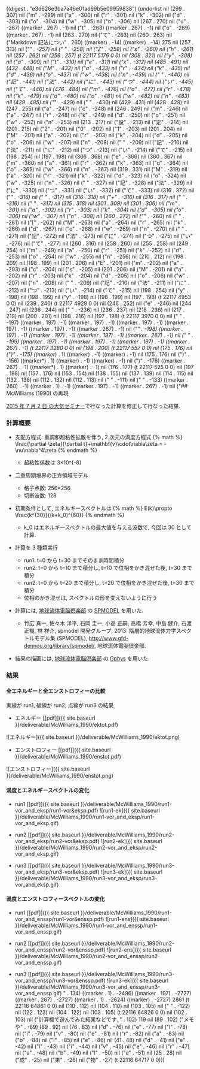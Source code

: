 
((digest . "e3d626e3ba7a46e01ad69b5e09959838") (undo-list nil (299 . 307) nil ("m" . -299) nil ("a" . -300) nil ("r" . -301) nil ("k" . -302) nil ("d" . -303) nil ("o" . -304) nil ("w" . -305) nil ("n" . -306) nil (267 . 270) nil ("u" . -267) ((marker . 267) . -1) nil ("t" . -268) ((marker . 267) . -1) nil ("o" . -269) ((marker . 267) . -1) nil (263 . 270) nil ("て" . -263) nil (260 . 263) nil ("Markdown 記法につい" . 260) ((marker) . -14) ((marker) . -14) 275 nil (257 . 313) nil ("*" . -257) nil (" " . -258) nil ("Z" . -259) nil ("s" . -260) nil ("h" . -261) nil (257 . 262) nil (256 . 257) (t 22117 5176 0 0) nil (308 . 321) nil ("y" . -308) nil ("a" . -309) nil ("t" . -310) nil ("e" . -311) nil ("x" . -312) nil (485 . 491) nil (432 . 448) nil ("M" . -432) nil ("a" . -433) nil ("r" . -434) nil ("k" . -435) nil ("d" . -436) nil ("o" . -437) nil ("w" . -438) nil ("n" . -439) nil (" " . -440) nil ("記" . -441) nil ("法" . -442) nil ("に" . -443) nil ("つ" . -444) nil ("い" . -445) nil ("て" . -446) nil (476 . 484) nil ("m" . -476) nil ("a" . -477) nil ("r" . -478) nil ("k" . -479) nil ("d" . -480) nil ("o" . -481) nil ("w" . -482) nil ("n" . -483) nil (429 . 485) nil ("*" . -429) nil (" " . -430) nil (429 . 431) nil (428 . 429) nil (247 . 255) nil ("a" . -247) nil ("c" . -248) nil (246 . 249) nil ("m" . -246) nil ("a" . -247) nil ("r" . -248) nil ("k" . -249) nil ("d" . -250) nil ("o" . -251) nil ("w" . -252) nil ("n" . -253) nil (213 . 217) nil ("設" . -213) nil ("定" . -214) nil (201 . 215) nil ("2" . -201) nil ("0" . -202) nil ("1" . -203) nil (201 . 204) nil ("M" . -201) nil ("a" . -202) nil ("r" . -203) nil ("k" . -204) nil ("d" . -205) nil ("o" . -206) nil ("w" . -207) nil ("n" . -208) nil (" " . -209) nil ("記" . -210) nil ("法" . -211) nil ("に" . -212) nil ("つ" . -213) nil ("い" . -214) nil ("て" . -215) nil (198 . 254) nil (197 . 198) nil (366 . 368) nil ("e" . -366) nil (360 . 367) nil ("m" . -360) nil ("a" . -361) nil ("r" . -362) nil ("k" . -363) nil ("d" . -364) nil ("o" . -365) nil ("w" . -366) nil ("n" . -367) nil (319 . 331) nil ("M" . -319) nil ("a" . -320) nil ("r" . -321) nil ("k" . -322) nil ("d" . -323) nil ("o" . -324) nil ("w" . -325) nil ("n" . -326) nil (" " . -327) nil ("記" . -328) nil ("法" . -329) nil ("に" . -330) nil ("つ" . -331) nil ("い" . -332) nil ("て" . -333) nil (316 . 372) nil ("*" . -316) nil (" " . -317) nil (316 . 318) nil ("+" . -316) nil (316 . 317) nil (" " . -316) nil (" " . -317) nil (315 . 318) nil (301 . 309) nil (301 . 306) nil ("m" . -301) nil ("a" . -302) nil ("r" . -303) nil ("k" . -304) nil ("d" . -305) nil ("o" . -306) nil ("w" . -307) nil ("n" . -308) nil (260 . 272) nil ("*" . -260) nil (" " . -261) nil ("[" . -262) nil ("M" . -263) nil ("a" . -264) nil ("r" . -265) nil ("k" . -266) nil ("d" . -267) nil ("o" . -268) nil ("w" . -269) nil ("n" . -270) nil (" " . -271) nil ("記" . -272) nil ("法" . -273) nil ("に" . -274) nil ("つ" . -275) nil ("い" . -276) nil ("て" . -277) nil (260 . 316) nil (258 . 260) nil (255 . 258) nil (249 . 254) nil ("m" . -249) nil ("a" . -250) nil ("r" . -251) nil ("k" . -252) nil ("d" . -253) nil ("o" . -254) nil ("w" . -255) nil ("n" . -256) nil (210 . 212) nil (198 . 209) nil (198 . 199) nil (201 . 206) nil ("E" . -201) nil ("m" . -202) nil ("a" . -203) nil ("c" . -204) nil ("s" . -205) nil (201 . 206) nil ("M" . -201) nil ("a" . -202) nil ("r" . -203) nil ("k" . -204) nil ("d" . -205) nil ("o" . -206) nil ("w" . -207) nil ("n" . -208) nil (" " . -209) nil ("記" . -210) nil ("法" . -211) nil ("に" . -212) nil ("つ" . -213) nil ("い" . -214) nil ("て" . -215) nil (198 . 254) nil ("y" . -198) nil (198 . 199) nil ("y" . -198) nil (198 . 199) nil (197 . 198) (t 22117 4953 0 0) nil (239 . 240) (t 22117 4929 0 0) nil (246 . 252) nil ("e" . -246) nil (244 . 247) nil (236 . 244) nil (" " . -236) nil (236 . 237) nil (218 . 236) nil (217 . 219) nil (200 . 201) nil (198 . 216) nil (197 . 198) (t 22117 3970 0 0) nil ("
" . -197) ((marker . 197) . -1) ((marker . 197) . -1) ((marker . 197) . -1) ((marker . 197) . -1) ((marker . 197) . -1) ((marker . 267) . -1) nil ("*" . -198) ((marker . 197) . -1) ((marker . 197) . -1) ((marker . 197) . -1) ((marker . 267) . -1) nil (" " . -199) ((marker . 197) . -1) ((marker . 197) . -1) ((marker . 197) . -1) ((marker . 267) . -1) (t 22117 3280 0 0) nil (198 . 200) (t 22117 557 0 0) nil (175 . 176) nil ("}" . -175) ((marker*) . 1) ((marker) . -1) ((marker) . -1) nil (175 . 176) nil (")" . -156) ((marker*) . 1) ((marker) . -1) ((marker) . -1) nil (")" . -176) ((marker . 267) . -1) ((marker*) . 1) ((marker) . -1) nil (176 . 177) (t 22117 525 0 0) nil (197 . 198) nil (157 . 176) nil (153 . 154) nil (138 . 155) nil (137 . 139) nil (114 . 115) nil (132 . 136) nil (112 . 132) nil (112 . 113) nil ("
" . -111) nil ("
" . -133) ((marker . 260) . -1) ((marker . 1) . -1) ((marker . 197) . -1) ((marker . 267) . -1) nil ("## McWilliams (1990) の再現

[2015 年 7 月 2 日 の大気セミナー](http://www.gfd-dennou.org/arch/prepri/2015/kobe-u/150702_epasemi_okazakis/pub/)で行なった計算を修正して行なった結果.

### 計算概要

* 支配方程式: 重調和超粘性拡散を伴う, 2 次元の渦度方程式
{% math %}
\\frac{\\partial \\zeta}{\\partial t}+\\mathbf{v}\\cdot\\nabla\\zeta = -\\nu\\nabla^4\\zeta
{% endmath %}
  * 超粘性係数は 3×10^{-8}
* 二重周期境界の正方領域モデル
  * 格子点数: 256×256
  * 切断波数: 128
* 初期条件として, エネルギースペクトルは
{% math %}
E(k)\\propto \\frac{k^{30}}{(k+k_0)^{60}}
{% endmath %}
  * k_0 はエネルギースペクトルの最大値を与える波数で, 今回は 30 として計算.
* 計算を 3 種類実行
  * run1: t=0 から t=30 までそのまま時間積分
  * run2: t=0 から t=10 まで積分し, t=10 で位相をかき混ぜた後, t=30 まで積分
  * run2: t=0 から t=20 まで積分し, t=20 で位相をかき混ぜた後, t=30 まで積分
  * 位相のかき混ぜは, スペクトルの形を変えないように行う

* 計算には, [地球流体電脳倶楽部](http://www.gfd-dennou.org/) の [SPMODEL](http://www.gfd-dennou.org/library/spmodel/) を用いた.
  * 竹広 真一, 佐々木 洋平, 石岡 圭一, 小高 正嗣, 高橋 芳幸, 中島 健介, 石渡 正樹, 林 祥介, spmodel 開発グループ, 2013: 階層的地球流体力学スペクトルモデル集 (SPMODEL), http://www.gfd-dennou.org/library/spmodel/, 地球流体電脳倶楽部. 
* 結果の描画には, [地球流体電脳倶楽部](http://www.gfd-dennou.org/) の [Gphys](http://www.gfd-dennou.org/library/ruby/products/gphys/) を用いた.

### 結果

#### 全エネルギーと全エンストロフィーの比較

実線が run1, 破線が run2, 点線が run3 の結果

* エネルギー [[pdf]]({{ site.baseurl }}/deliverable/McWilliams_1990/ektot.pdf)

![エネルギー]({{ site.baseurl }}/deliverable/McWilliams_1990/ektot.png)

* エンストロフィー [[pdf]]({{ site.baseurl }}/deliverable/McWilliams_1990/enstot.pdf)

![エンストロフィー]({{ site.baseurl }}/deliverable/McWilliams_1990/enstot.png)

#### 渦度とエネルギースペクトルの変化

* run1 [[pdf]]({{ site.baseurl }}/deliverable/McWilliams_1990/run1-vor_and_eksp/run1-vor&eksp.pdf)
  ![run1-ek]({{ site.baseurl }}/deliverable/McWilliams_1990/run1-vor_and_eksp/run1-vor_and_eksp.gif)

* run2 [[pdf]]({{ site.baseurl }}/deliverable/McWilliams_1990/run2-vor_and_eksp/run2-vor&eksp.pdf)
  ![run2-ek]({{ site.baseurl }}/deliverable/McWilliams_1990/run2-vor_and_eksp/run2-vor_and_eksp.gif)

* run3 [[pdf]]({{ site.baseurl }}/deliverable/McWilliams_1990/run3-vor_and_eksp/run3-vor&eksp.pdf)
  ![run3-ek]({{ site.baseurl }}/deliverable/McWilliams_1990/run3-vor_and_eksp/run3-vor_and_eksp.gif)

#### 渦度とエンストロフィースペクトルの変化

* run1 [[pdf]]({{ site.baseurl }}/deliverable/McWilliams_1990/run1-vor_and_enssp/run1-vor&enssp.pdf)
  ![run1-ens]({{ site.baseurl }}/deliverable/McWilliams_1990/run1-vor_and_enssp/run1-vor_and_enssp.gif)

* run2 [[pdf]]({{ site.baseurl }}/deliverable/McWilliams_1990/run2-vor_and_enssp/run2-vor&enssp.pdf)
  ![run2-ens]({{ site.baseurl }}/deliverable/McWilliams_1990/run2-vor_and_enssp/run2-vor_and_enssp.gif)

* run3 [[pdf]]({{ site.baseurl }}/deliverable/McWilliams_1990/run3-vor_and_enssp/run3-vor&enssp.pdf)
  ![run3-ek]({{ site.baseurl }}/deliverable/McWilliams_1990/run3-vor_and_enssp/run3-vor_and_enssp.gif)
" . 134) ((marker . 1) . -2496) ((marker . 197) . -2727) ((marker . 267) . -2727) ((marker . 1) . -2624) ((marker) . -2727) 2861 (t 22116 64861 0 0) nil (110 . 112) nil (104 . 110) nil (103 . 105) nil ("
" . -122) nil (122 . 123) nil (104 . 122) nil (103 . 105) (t 22116 64826 0 0) nil (102 . 103) nil ("計算機で遊んでみた結果などです.
" . 102) 119 nil (89 . 102) ("メモや" . -89) (89 . 92) nil (76 . 83) nil ("d" . -76) nil ("e" . -77) nil ("l" . -78) nil ("i" . -79) nil ("v" . -80) nil ("e" . -81) nil ("r" . -82) nil ("a" . -83) nil ("b" . -84) nil ("l" . -85) nil ("e" . -86) nil (41 . 48) nil ("d" . -41) nil ("e" . -42) nil ("l" . -43) nil ("i" . -44) nil ("v" . -45) nil ("e" . -46) nil ("r" . -47) nil ("a" . -48) nil ("b" . -49) nil ("l" . -50) nil ("e" . -51) nil (25 . 28) nil ("成" . -25) nil ("果" . -26) nil ("物" . -27) (t 22116 64717 0 0)))
